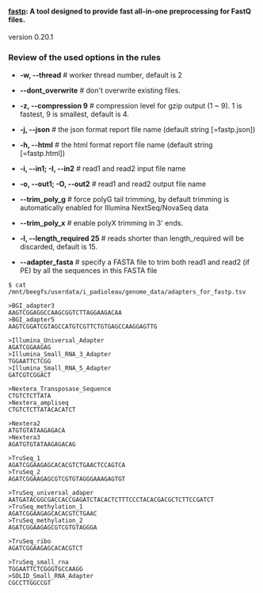 #### [fastp](https://github.com/OpenGene/fastp#readme): A tool designed to provide fast all-in-one preprocessing for FastQ files. 
version 0.20.1

### Review of the used options in the rules

- **-w, --thread** # worker thread number, default is 2

- **--dont_overwrite** # don't overwrite existing files.

- **-z, --compression 9** # compression level for gzip output (1 ~ 9). 1 is fastest, 9 is smallest, default is 4. 

- **-j, --json** # the json format report file name (default string [=fastp.json])

- **-h, --html** # the html format report file name (default string [=fastp.html])

- **-i, --in1; -I, --in2** # read1 and read2 input file name

- **-o, --out1; -O, --out2** # read1 and read2 output file name

- **--trim_poly_g** # force polyG tail trimming, by default trimming is automatically enabled for Illumina NextSeq/NovaSeq data

- **--trim_poly_x** # enable polyX trimming in 3' ends.

- **-l, --length_required 25** # reads shorter than length_required will be discarded, default is 15.

- **--adapter_fasta** # specify a FASTA file to trim both read1 and read2 (if PE) by all the sequences in this FASTA file
```
$ cat /mnt/beegfs/userdata/i_padioleau/genome_data/adapters_for_fastp.tsv

>BGI_adapter3
AAGTCGGAGGCCAAGCGGTCTTAGGAAGACAA
>BGI_adapter5
AAGTCGGATCGTAGCCATGTCGTTCTGTGAGCCAAGGAGTTG

>Illumina_Universal_Adapter
AGATCGGAAGAG
>Illumina_Small_RNA_3_Adapter
TGGAATTCTCGG
>Illumina_Small_RNA_5_Adapter
GATCGTCGGACT

>Nextera_Transposase_Sequence
CTGTCTCTTATA
>Nextera_ampliseq
CTGTCTCTTATACACATCT

>Nextera2
ATGTGTATAAGAGACA
>Nextera3
AGATGTGTATAAGAGACAG

>TruSeq_1
AGATCGGAAGAGCACACGTCTGAACTCCAGTCA
>TruSeq_2
AGATCGGAAGAGCGTCGTGTAGGGAAAGAGTGT

>TruSeq_universal_adaper
AATGATACGGCGACCACCGAGATCTACACTCTTTCCCTACACGACGCTCTTCCGATCT
>TruSeq_methylation_1
AGATCGGAAGAGCACACGTCTGAAC
>TruSeq_methylation_2
AGATCGGAAGAGCGTCGTGTAGGGA

>TruSeq_ribo
AGATCGGAAGAGCACACGTCT

>TruSeq_small_rna
TGGAATTCTCGGGTGCCAAGG
>SOLID_Small_RNA_Adapter
CGCCTTGGCCGT
```
